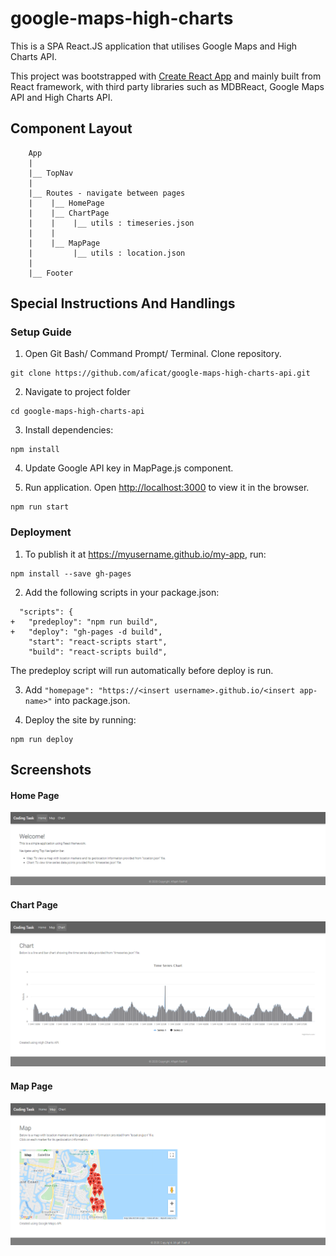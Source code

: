 # google-maps-high-charts

This is a SPA React.JS application that utilises Google Maps and High Charts API.

This project was bootstrapped with [Create React App](https://github.com/facebook/create-react-app) and mainly built from React framework, with third party libraries such as MDBReact, Google Maps API and High Charts API.

## Component Layout

        App
        |        
        |__ TopNav
        |
        |__ Routes - navigate between pages
        |    |__ HomePage
        |    |__ ChartPage   
        |    |    |__ utils : timeseries.json 
        |    | 
        |    |__ MapPage
        |         |__ utils : location.json 
        |
        |__ Footer

## Special Instructions And Handlings

### Setup Guide
1. Open Git Bash/ Command Prompt/ Terminal. Clone repository.
```
git clone https://github.com/aficat/google-maps-high-charts-api.git 
```

2. Navigate to project folder
```
cd google-maps-high-charts-api
```

3. Install dependencies:
```
npm install
```

4. Update Google API key in MapPage.js component.

5. Run application. Open [http://localhost:3000](http://localhost:3000) to view it in the browser.
```
npm run start
```

### Deployment
1. To publish it at https://myusername.github.io/my-app, run:

```
npm install --save gh-pages
```

2. Add the following scripts in your package.json:

```
  "scripts": {
+   "predeploy": "npm run build",
+   "deploy": "gh-pages -d build",
    "start": "react-scripts start",
    "build": "react-scripts build",
```
The predeploy script will run automatically before deploy is run.

3. Add `"homepage": "https://<insert username>.github.io/<insert app-name>"` into package.json.

4. Deploy the site by running: 

```
npm run deploy
```

## Screenshots

#### Home Page
![Home Page](screenshots/home%20page.png?raw=true)

#### Chart Page
![Chart Page](screenshots/chart%20page.png?raw=true)

#### Map Page
![MapPage](screenshots/map%20page.png?raw=true)